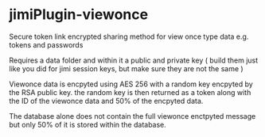 # jimiPlugin-viewonce
Secure token link encrypted sharing method for view once type data e.g. tokens and passwords

Requires a data folder and within it a public and private key ( build them just like you did for jimi session keys, but make sure they are not the same )

Viewonce data is encpyted using AES 256 with a random key encpyted by the RSA public key. the random key is then returned as a token along with the ID of the viewonce data and 50% of the encpyted data.

The database alone does not contain the full viewonce enctpyted message but only 50% of it is stored within the database.

